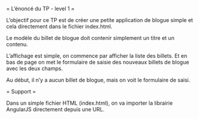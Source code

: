 = L’énoncé du TP - level 1 =

L’objectif pour ce TP est de créer une petite application de blogue simple et cela directement dans le fichier index.html.

Le modèle du billet de blogue doit contenir simplement un titre et un contenu.

L’affichage est simple, on commence par afficher la liste des billets. Et en bas de page on met le formulaire de saisie des nouveaux billets de blogue avec les deux champs.

Au début, il n’y a aucun billet de blogue, mais on voit le formulaire de saisi.

= Support =

Dans un simple fichier HTML (index.html), on va importer la librairie AngularJS directement depuis une URL.